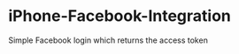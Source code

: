 iPhone-Facebook-Integration
===========================

Simple Facebook login which returns the access token